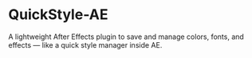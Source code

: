 # QuickStyle-AE
A lightweight After Effects plugin to save and manage colors, fonts, and effects — like a quick style manager inside AE.
